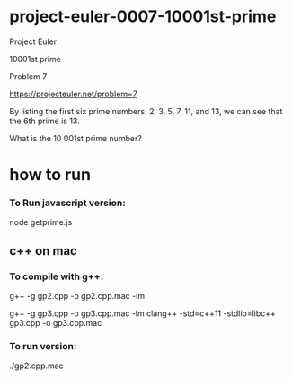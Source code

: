 # project-euler-0007-10001st-prime

Project Euler

10001st prime

Problem 7

https://projecteuler.net/problem=7

By listing the first six prime numbers: 2, 3, 5, 7, 11, and 13, we can see that the 6th prime is 13.

What is the 10 001st prime number?

# how to run

### To Run javascript version:

node getprime.js

## c++ on mac
### To compile with g++:
g++ -g gp2.cpp -o gp2.cpp.mac -lm

g++ -g gp3.cpp -o gp3.cpp.mac -lm
clang++ -std=c++11 -stdlib=libc++ gp3.cpp -o gp3.cpp.mac


### To run  version:
./gp2.cpp.mac